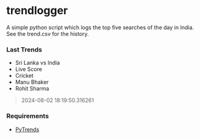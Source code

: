 # trendlogger
A simple python script which logs the top five searches of the day in India.<br>See the trend.csv for the history.<br>

<!-- Last Trends -->
### Last Trends
* Sri Lanka vs India
* Live Score
* Cricket
* Manu Bhaker
* Rohit Sharma
> 2024-08-02 18:19:50.316261

<!-- Requirements -->
### Requirements
* [PyTrends](https://github.com/dreyco676/pytrends)
